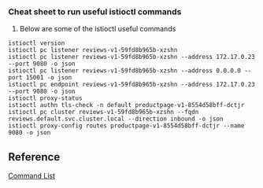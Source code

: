 ### Cheat sheet to run useful istioctl commands 
  
1. Below are some of the istioctl useful commands
```
istioctl version
istioctl pc listener reviews-v1-59fd8b965b-xzshn 
istioctl pc listener reviews-v1-59fd8b965b-xzshn --address 172.17.0.23 --port 9080 -o json
istioctl pc listener reviews-v1-59fd8b965b-xzshn --address 0.0.0.0 --port 15001 -o json
istioctl pc endpoint reviews-v1-59fd8b965b-xzshn --address 172.17.0.23 --port 9080 -o json
istioctl proxy-status
istioctl authn tls-check -n default productpage-v1-8554d58bff-dctjr
istioctl pc cluster reviews-v1-59fd8b965b-xzshn --fqdn reviews.default.svc.cluster.local --direction inbound -o json
istioctl proxy-config routes productpage-v1-8554d58bff-dctjr --name 9080 -o json
```

## Reference
[Command List](https://istio.io)

